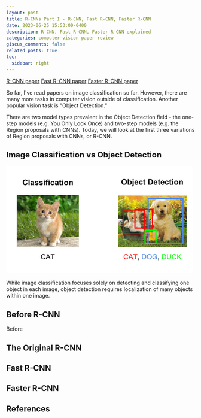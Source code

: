 ```yaml
---
layout: post
title: R-CNNs Part I - R-CNN, Fast R-CNN, Faster R-CNN
date: 2023-06-25 15:53:00-0400
description: R-CNN, Fast R-CNN, Faster R-CNN explained
categories: computer-vision paper-review
giscus_comments: false
related_posts: true
toc:
  sidebar: right
---
```

[R-CNN paper]()
[Fast R-CNN paper]()
[Faster R-CNN paper]()

So far, I've read papers on image classification so far. However, there are many more tasks in computer vision outside of classification. Another popular vision task is "Object Detection."

There are two model types prevalent in the Object Detection field - the one-step models (e.g. You Only Look Once) and two-step models (e.g. the Region proposals with CNNs). Today, we will look at the first three variations of Region proposals with CNNs, or R-CNN.

## Image Classification vs Object Detection
<img src="/assets/img/blogs/2023/2023-06-25-rcnn-explained-part1/classification-vs-detection.jpg"  width="500">

While image classification focuses solely on detecting and classifying one object in each image, object detection requires localization of many objects within one image. 


## Before R-CNN
Before 


## The Original R-CNN


## Fast R-CNN

## Faster R-CNN

## References
